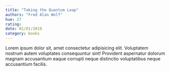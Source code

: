 ```yaml
---
title: "Taking the Quantum Leap"
authors: "Fred Alan Wolf"
hue: 27
rating: 
date: 01/01/2019
category: books
---
```


Lorem ipsum dolor sit, amet consectetur adipisicing elit. Voluptatem nostrum autem voluptates consequuntur sint! Provident aspernatur dolorum magnam accusantium eaque corrupti neque distinctio voluptatibus neque accusantium facilis.